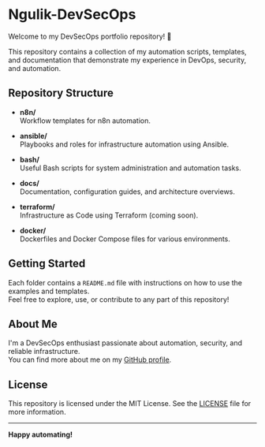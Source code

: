 # Ngulik-DevSecOps
Welcome to my DevSecOps portfolio repository! 🚀

This repository contains a collection of my automation scripts, templates, and documentation that demonstrate my experience in DevOps, security, and automation.

## Repository Structure

- **n8n/**  
  Workflow templates for n8n automation.

- **ansible/**  
  Playbooks and roles for infrastructure automation using Ansible.

- **bash/**  
  Useful Bash scripts for system administration and automation tasks.

- **docs/**  
  Documentation, configuration guides, and architecture overviews.

- **terraform/**  
  Infrastructure as Code using Terraform (coming soon).

- **docker/**  
  Dockerfiles and Docker Compose files for various environments.

## Getting Started

Each folder contains a `README.md` file with instructions on how to use the examples and templates.  
Feel free to explore, use, or contribute to any part of this repository!

## About Me

I'm a DevSecOps enthusiast passionate about automation, security, and reliable infrastructure.  
You can find more about me on my [GitHub profile](https://github.com/mulzz).

## License

This repository is licensed under the MIT License. See the [LICENSE](./LICENSE) file for more information.

---

**Happy automating!**
